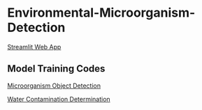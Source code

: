 # Environmental-Microorganism-Detection

[Streamlit Web App ](https://environmental-microorganism-detection.streamlit.app/)

## Model Training Codes
[Microorganism Object Detection](https://www.kaggle.com/code/sudhanshu2198/mirorganism-detection-in-water)

[Water Contamination Determination](https://www.kaggle.com/code/sudhanshu2198/drinking-water-contamination-determination)
